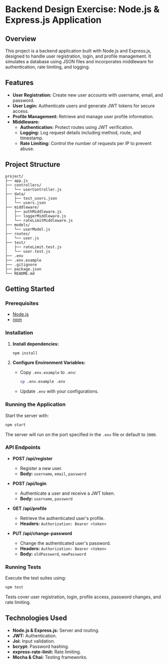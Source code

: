 # Backend Design Exercise: Node.js & Express.js Application

## Overview

This project is a backend application built with Node.js and Express.js, designed to handle user registration, login, and profile management. It simulates a database using JSON files and incorporates middleware for authentication, rate limiting, and logging.

## Features

- **User Registration:** Create new user accounts with username, email, and password.
- **User Login:** Authenticate users and generate JWT tokens for secure access.
- **Profile Management:** Retrieve and manage user profile information.
- **Middleware:**
  - **Authentication:** Protect routes using JWT verification.
  - **Logging:** Log request details including method, route, and timestamp.
  - **Rate Limiting:** Control the number of requests per IP to prevent abuse.

## Project Structure

```
project/
├── app.js
├── controllers/
│   └── userController.js
├── data/
│   ├── test_users.json
│   └── users.json
├── middleware/
│   ├── authMiddleware.js
│   ├── loggerMiddleware.js
│   └── rateLimitMiddleware.js
├── models/
│   └── userModel.js
├── routes/
│   └── user.js
├── test/
│   ├── rateLimit.test.js
│   └── user.test.js
├── .env
├── .env.example
├── .gitignore
├── package.json
└── README.md
```

## Getting Started

### Prerequisites

- [Node.js](https://nodejs.org/)
- [npm](https://www.npmjs.com/)

### Installation

1. **Install dependencies:**
   ```bash
   npm install
   ```

2. **Configure Environment Variables:**
   - Copy `.env.example` to `.env`:
     ```bash
     cp .env.example .env
     ```
   - Update `.env` with your configurations.

### Running the Application

Start the server with:

```bash
npm start
```

The server will run on the port specified in the `.env` file or default to `3000`.

### API Endpoints

- **POST /api/register**
  - Register a new user.
  - **Body:** `username`, `email`, `password`

- **POST /api/login**
  - Authenticate a user and receive a JWT token.
  - **Body:** `username`, `password`

- **GET /api/profile**
  - Retrieve the authenticated user's profile.
  - **Headers:** `Authorization: Bearer <token>`

- **PUT /api/change-password**
  - Change the authenticated user's password.
  - **Headers:** `Authorization: Bearer <token>`
  - **Body:** `oldPassword`, `newPassword`

### Running Tests

Execute the test suites using:

```bash
npm test
```

Tests cover user registration, login, profile access, password changes, and rate limiting.

## Technologies Used

- **Node.js & Express.js:** Server and routing.
- **JWT:** Authentication.
- **Joi:** Input validation.
- **bcrypt:** Password hashing.
- **express-rate-limit:** Rate limiting.
- **Mocha & Chai:** Testing frameworks.
